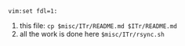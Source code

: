     vim:set fdl=1:

1. this file: `cp $misc/ITr/README.md $ITr/README.md`
1. all the work is done here `$misc/ITr/rsync.sh`

